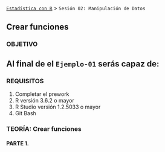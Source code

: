 [`Estadística con R`](../Readme.md) > `Sesión 02: Manipulación de Datos`

## Crear funciones

### OBJETIVO

Al final de el `Ejemplo-01` serás capaz de:
- 

### REQUISITOS

1. Completar el prework
2. R versión 3.6.2 o mayor
3. R Studio versión 1.2.5033 o mayor 
4. Git Bash

### TEORÍA: Crear funciones

#### PARTE 1.